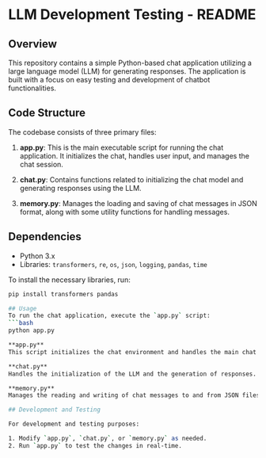 # LLM Development Testing - README

## Overview
This repository contains a simple Python-based chat application utilizing a large language model (LLM) for generating responses. The application is built with a focus on easy testing and development of chatbot functionalities.

## Code Structure
The codebase consists of three primary files:

1. **app.py**: This is the main executable script for running the chat application. It initializes the chat, handles user input, and manages the chat session.

2. **chat.py**: Contains functions related to initializing the chat model and generating responses using the LLM.

3. **memory.py**: Manages the loading and saving of chat messages in JSON format, along with some utility functions for handling messages.

## Dependencies
- Python 3.x
- Libraries: `transformers`, `re`, `os`, `json`, `logging`, `pandas`, `time`

To install the necessary libraries, run:
```bash
pip install transformers pandas

## Usage
To run the chat application, execute the `app.py` script:
```bash
python app.py

**app.py**
This script initializes the chat environment and handles the main chat loop. User inputs are taken, processed by the LLM, and responses are generated and displayed. The conversation is saved in JSON format.

**chat.py**
Handles the initialization of the LLM and the generation of responses. It uses the transformers library for the LLM functionality. The extract_code function is used for extracting code blocks from markdown outputs.

**memory.py**
Manages the reading and writing of chat messages to and from JSON files. It includes error handling for file operations and JSON serialization issues.

## Development and Testing

For development and testing purposes:

1. Modify `app.py`, `chat.py`, or `memory.py` as needed.
2. Run `app.py` to test the changes in real-time.
